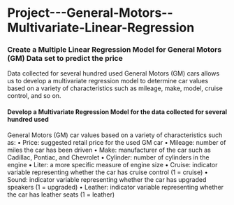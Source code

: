 # Project---General-Motors--Multivariate-Linear-Regression
### Create a Multiple Linear Regression Model for General Motors (GM) Data set to predict the price
Data collected for several hundred used General Motors (GM) cars allows us to develop a multivariate regression model to determine car values based on a variety of characteristics such as mileage, make, model, cruise control, and so on.
#### Develop a Multivariate Regression Model for the data collected for several hundred used
General Motors (GM) car values based on a variety of characteristics such as:
• Price: suggested retail price for the used GM car
• Mileage: number of miles the car has been driven
• Make: manufacturer of the car such as Cadillac, Pontiac, and Chevrolet
• Cylinder: number of cylinders in the engine
• Liter: a more specific measure of engine size
• Cruise: indicator variable representing whether the car has cruise control (1 = cruise)
• Sound: indicator variable representing whether the car has upgraded speakers (1 =
upgraded)
• Leather: indicator variable representing whether the car has leather seats (1 = leather)
